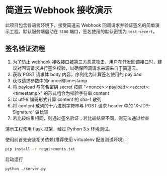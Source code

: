 # 简道云 Webhook 接收演示

此项目包含各语言环境下，接受简道云 Webhook 回调请求并验证签名的简单演示工程。默认服务端启动在 `3100` 端口，签名使用的默认密钥为 `test-secert`。

## 签名验证流程

1. 为了防止 webhook 接收接口被第三方恶意攻击，用户在开发回调接口时，建议对回调请求进行签名校验，以确保回调请求来源来自于简道云。
2. 获取 POST 请求体 body 内容，序列化为计算签名使用的 payload
3. 获取请求参数中的nonce和timestamp
4. 将 payload 与签名密钥 secret 按照 "\<nonce>:\<payload>:\<secret>:\<timestamp>" 的形式组合为校验字符串 content
5. 以 utf-8 编码形式计算 content 的 sha-1 散列
6. 将 content 散列的十六进制字符串与 POST 请求 header 中的 'X-JDY-Signature' 做比较
7. 若比较结果相同，则通过签名验证；若比较结果不同，则无法通过检查

演示工程使用 flask 框架，经过 Python 3.x 环境测试。

使用前首先安装相关依赖(推荐使用 virtualenv 配置测试环境)：

```bash
pip install -r requirements.txt
```

启动运行

```bash
python ./server.py
```

## 
